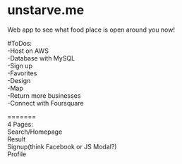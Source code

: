 # unstarve.me  
Web app to see what food place is open around you now!  

#ToDos:  
-Host on AWS  
-Database with MySQL  
-Sign up  
-Favorites  
-Design  
-Map  
-Return more businesses  
-Connect with  Foursquare  

=======  
4 Pages:  
Search/Homepage  
Result  
Signup(think Facebook or JS Modal?)  
Profile  

